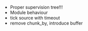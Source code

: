 - Proper supervision tree!!!
- Module behaviour
- tick source with timeout
- remove chunk_by, introduce buffer